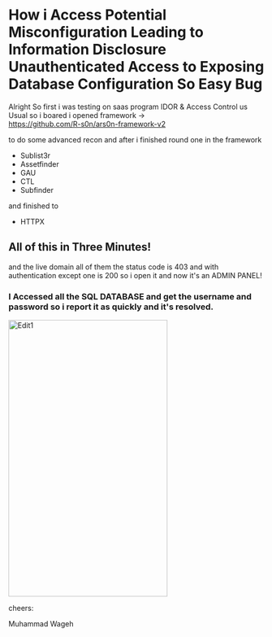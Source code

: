 # How i Access Potential Misconfiguration Leading to Information Disclosure Unauthenticated Access to Exposing Database Configuration So Easy Bug

Alright So first i was testing on saas program IDOR & Access Control us Usual so i boared i opened framework ->   
https://github.com/R-s0n/ars0n-framework-v2 

to do some advanced recon and after i finished round one in the framework

- Sublist3r 
- Assetfinder
- GAU 
- CTL
- Subfinder

and finished to 
- HTTPX
 
## All of this in Three Minutes!

and the live domain all of them the status code is 403 and with authentication except one is 200 so i open it and now it's an ADMIN PANEL! 

### I Accessed all the SQL DATABASE and get the username and password so i report it as quickly and it's resolved.

<img width="313" height="544" alt="Edit1" src="https://github.com/user-attachments/assets/9e70b45b-c5e0-4fac-b9d7-02612f671582" />


cheers:

Muhammad Wageh 
